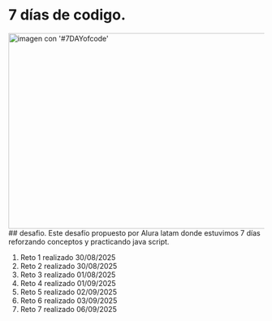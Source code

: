 # 7 días de codigo.
<img width="1120" height="385" alt="imagen con '#7DAYofcode'" src="https://github.com/user-attachments/assets/d252b449-83eb-45e1-a2ca-bf810323f5bd" />
## desafio.
Este desafío propuesto por Alura latam donde estuvimos 7 días reforzando conceptos y practicando java script.


1. Reto 1 realizado 30/08/2025
2. Reto 2 realizado 30/08/2025
3. Reto 3 realizado 01/08/2025
4. Reto 4 realizado 01/09/2025
5. Reto 5 realizado 02/09/2025
6. Reto 6 realizado 03/09/2025
7. Reto 7 realizado 06/09/2025
